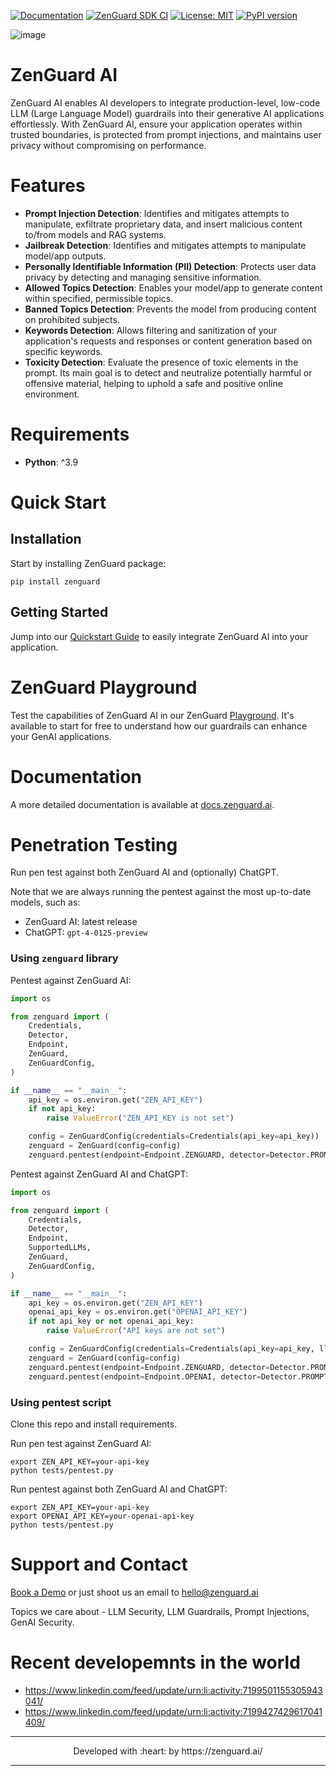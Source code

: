 <a href="https://docs.zenguard.ai/" target="_blank"><img src="https://img.shields.io/badge/docs-view-green" alt="Documentation"></a>
[![ZenGuard SDK CI](https://github.com/ZenGuard-AI/zenguard-ai/actions/workflows/github-actions.yaml/badge.svg)](https://github.com/ZenGuard-AI/zenguard-ai/actions/workflows/github-actions.yaml) [![License: MIT](https://img.shields.io/badge/License-MIT-green.svg)](https://opensource.org/licenses/MIT) [![PyPI version](https://img.shields.io/pypi/v/zenguard)](https://pypi.org/project/zenguard/)

![image](https://github.com/ZenGuard-AI/easy-llm-security/assets/2197820/dd842a17-99b5-4158-a8f5-af8cdebe4f02)


# ZenGuard AI

ZenGuard AI enables AI developers to integrate production-level, low-code LLM (Large Language Model) guardrails into their generative AI applications effortlessly. With ZenGuard AI, ensure your application operates within trusted boundaries, is protected from prompt injections, and maintains user privacy without compromising on performance.

# Features

* **Prompt Injection Detection**: Identifies and mitigates attempts to manipulate, exfiltrate proprietary data, and insert malicious content to/from models and RAG systems.
* **Jailbreak Detection**: Identifies and mitigates attempts to manipulate model/app outputs.
* **Personally Identifiable Information (PII) Detection**: Protects user data privacy by detecting and managing sensitive information.
* **Allowed Topics Detection**: Enables your model/app to generate content within specified, permissible topics.
* **Banned Topics Detection**: Prevents the model from producing content on prohibited subjects.
* **Keywords Detection**: Allows filtering and sanitization of your application's requests and responses or content generation based on specific keywords.
* **Toxicity Detection**: Evaluate the presence of toxic elements in the prompt. Its main goal is to detect and neutralize potentially harmful or offensive material, helping to uphold a safe and positive online environment.

# Requirements

* **Python**: ^3.9

# Quick Start
## Installation

Start by installing ZenGuard package:

```shell
pip install zenguard
```

## Getting Started

Jump into our [Quickstart Guide](https://docs.zenguard.ai) to easily integrate ZenGuard AI into your application.

# ZenGuard Playground

Test the capabilities of ZenGuard AI in our ZenGuard [Playground](https://console.zenguard.ai/chat). It's available to start for free to understand how our guardrails can enhance your GenAI applications.

# Documentation

A more detailed documentation is available at [docs.zenguard.ai](https://docs.zenguard.ai/).


# Penetration Testing

Run pen test against both ZenGuard AI and (optionally) ChatGPT.

Note that we are always running the pentest against the most up-to-date models, such as:

* ZenGuard AI: latest release
* ChatGPT: `gpt-4-0125-preview`

### Using `zenguard` library

Pentest against ZenGuard AI:

```python
import os

from zenguard import (
    Credentials,
    Detector,
    Endpoint,
    ZenGuard,
    ZenGuardConfig,
)

if __name__ == "__main__":
    api_key = os.environ.get("ZEN_API_KEY")
    if not api_key:
        raise ValueError("ZEN_API_KEY is not set")

    config = ZenGuardConfig(credentials=Credentials(api_key=api_key))
    zenguard = ZenGuard(config=config)
    zenguard.pentest(endpoint=Endpoint.ZENGUARD, detector=Detector.PROMPT_INJECTION)
```

Pentest against ZenGuard AI and ChatGPT:

```python
import os

from zenguard import (
    Credentials,
    Detector,
    Endpoint,
    SupportedLLMs,
    ZenGuard,
    ZenGuardConfig,
)

if __name__ == "__main__":
    api_key = os.environ.get("ZEN_API_KEY")
    openai_api_key = os.environ.get("OPENAI_API_KEY")
    if not api_key or not openai_api_key:
        raise ValueError("API keys are not set")

    config = ZenGuardConfig(credentials=Credentials(api_key=api_key, llm_api_key=opena_api_key), llm=SupporedLLMs.CHATGPT)
    zenguard = ZenGuard(config=config)
    zenguard.pentest(endpoint=Endpoint.ZENGUARD, detector=Detector.PROMPT_INJECTION)
    zenguard.pentest(endpoint=Endpoint.OPENAI, detector=Detector.PROMPT_INJECTION)
```


### Using pentest script

Clone this repo and install requirements.

Run pen test against ZenGuard AI:

```shell
export ZEN_API_KEY=your-api-key
python tests/pentest.py
```

Run pentest against both ZenGuard AI and ChatGPT:
```shell
export ZEN_API_KEY=your-api-key
export OPENAI_API_KEY=your-openai-api-key
python tests/pentest.py
```

# Support and Contact

[Book a Demo](https://calendly.com/galym-u) or just shoot us an email to hello@zenguard.ai

Topics we care about - LLM Security, LLM Guardrails, Prompt Injections, GenAI Security.

# Recent developemnts in the world

* https://www.linkedin.com/feed/update/urn:li:activity:7199501155305943041/
* https://www.linkedin.com/feed/update/urn:li:activity:7199427429617041409/

---

<p align="center"> Developed with :heart: by https://zenguard.ai/ </p>

---
